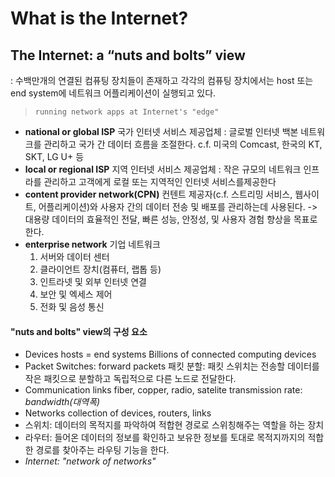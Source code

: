 # What is the Internet?

## The Internet: a “nuts and bolts” view

: 수백만개의 연결된 컴퓨팅 장치들이 존재하고 각각의 컴퓨팅 장치에서는 host 또는 end system에 네트워크 어플리케이션이 실행되고 있다. 
> `running network apps at Internet's "edge"`

- **national or global ISP**
	국가 인터넷 서비스 제공업체 : 
	글로벌 인터넷 백본 네트워크를 관리하고 국가 간 데이터 흐름을 조절한다. 
	c.f. 미국의 Comcast, 한국의 KT, SKT, LG U+ 등
- **local or regional ISP**
	지역 인터넷 서비스 제공업체 : 작은 규모의 네트워크 인프라를 관리하고 고객에게 로컬 또는 지역적인 인터넷 서비스를제공한다
- **content provider network(CPN)**
    컨텐트 제공자(c.f. 스트리밍 서비스, 웹사이트, 어플리케이션)와 사용자 간의 데이터 전송 및 배포를 관리하는데 사용된다. 
    -> 대용량 데이터의 효율적인 전달, 빠른 성능, 안정성, 및 사용자 경험 향상을 목표로 한다. 
- **enterprise network**
	기업 네트워크
	1. 서버와 데이터 센터
	2. 클라이언트 장치(컴퓨터, 랩톱 등)
	3. 인트라넷 및 외부 인터넷 연결
	4. 보안 및 엑세스 제어
	5. 전화 및 음성 통신
#### "nuts and bolts" view의 구성 요소
- Devices
	hosts = end systems
	Billions of connected computing devices
- Packet Switches: forward packets
	패킷 분할: 패킷 스위치는 전송할 데이터를 작은 패킷으로 분할하고 독립적으로 다른 노드로 전달한다. 
- Communication links
	fiber, copper, radio, satelite
	transmission rate: *bandwidth(대역폭)*
- Networks
	collection of devices, routers, links
- 스위치: 데이터의 목적지를 파악하여 적합현 경로로 스위칭해주는 역할을 하는 장치
- 라우터: 들어온 데이터의 정보를 확인하고 보유한 정보를 토대로 목적지까지의 적합한 경로를 찾아주는 라우팅 기능을 한다. 
- *Internet: "network of networks"*

